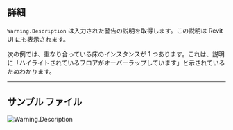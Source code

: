 ## 詳細
`Warning.Description` は入力された警告の説明を取得します。この説明は Revit UI にも表示されます。

次の例では、重なり合っている床のインスタンスが 1 つあります。これは、説明に「ハイライトされているフロアがオーバーラップしています」と示されているためわかります。
___
## サンプル ファイル

![Warning.Description](./Revit.Application.Warning.Description_img.jpg)
